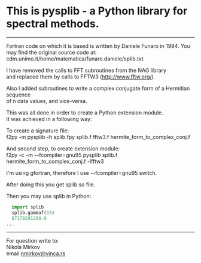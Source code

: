 This is pysplib - a Python library for spectral methods.
=========================================================


--------------
Fortran code on which it is based is written by Daniele Funaro in 1994.
You may find the original source code at:
cdm.unimo.it/home/matematica/funaro.daniele/splib.txt


I have removed the calls to FFT subroutines from the NAG library  
and replaced them by calls to FFTW3 (http://www.fftw.org/).  
  
Also I added subroutines to write a complex conjugate form of a Hermitian sequence  
of n data values, and vice-versa.  
  
This was all done in order to create a Python extension module.   
It was achieved in a following way:  
  
  
To create a signature file:  
f2py -m pysplib -h splib.fpy splib.f fftw3.f hermite_form_to_complex_conj.f  

And second step, to create extension module:  
f2py -c -m --fcompiler=gnu95 pysplib splib.f hermite_form_to_complex_conj.f -lfftw3  
  
I'm using gfortran, therefore I use --fcompiler=gnu95 switch.  


After doing this you get splib.so file.  

Then you may use splib in Python:  
```python
  import splib
  splib.gammaf(15)
  87178291200.0
...
```
  
--------------
For question write to:  
Nikola Mirkov   
email:nmirkov@vinca.rs  

